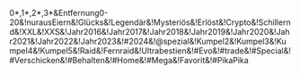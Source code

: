 0*,1*,2*,3*&Entfernung0-20&!nurausEiern&!Glücks&!Legendär&!Mysteriös&!Erlöst&!Crypto&!Schillernd&!XXL&!XXS&!Jahr2016&!Jahr2017&!Jahr2018&!Jahr2019&!Jahr2020&!Jahr2021&!Jahr2022&!Jahr2023&!#2024&!@spezial&!Kumpel2&!Kumpel3&!Kumpel4&!Kumpel5&!Raid&!Fernraid&!Ultrabestien&!#Evo&!#trade&!#Special&!#Verschicken&!#Behalten&!#Home&!#Mega&!Favorit&!#PikaPika
